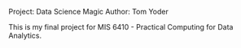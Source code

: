 Project: Data Science Magic
Author: Tom Yoder

This is my final project for MIS 6410 - Practical Computing for Data Analytics. 
